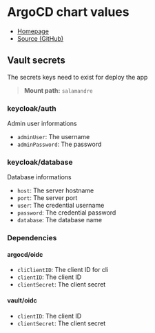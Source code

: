 # ArgoCD chart values

- [Homepage](https://argo-cd.readthedocs.io/)
- [Source (GitHub)](https://github.com/argoproj/argo-helm)

## Vault secrets

The secrets keys need to exist for deploy the app

> **Mount path:** `salamandre`

### keycloak/auth

Admin user informations

- `adminUser`: The username
- `adminPassword`: The password

### keycloak/database

Database informations

- `host`: The server hostname
- `port`: The server port
- `user`: The credential username
- `password`: The credential password
- `database`: The database name

### Dependencies

#### argocd/oidc

- `cliClientID`: The client ID for cli
- `clientID`: The client ID
- `clientSecret`: The client secret

#### vault/oidc

- `clientID`: The client ID
- `clientSecret`: The client secret
